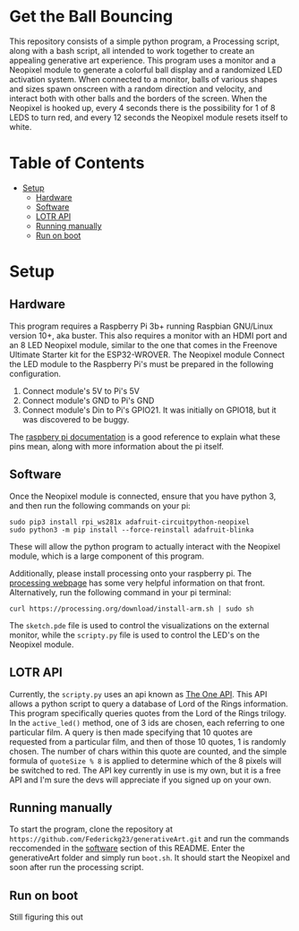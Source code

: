 # Get the Ball Bouncing

This repository consists of a simple python program, a Processing script, along with a bash script, all intended to work together to create an appealing generative art experience. This program uses a monitor and a Neopixel module to generate a colorful ball display and a randomized LED activation system. When connected to a monitor, balls of various shapes and sizes spawn onscreen with a random direction and velocity, and interact both with other balls and the borders of the screen. When the Neopixel is hooked up, every 4 seconds there is the possibility for 1 of 8 LEDS to turn red, and every 12 seconds the Neopixel module resets itself to white. 
    
<!-- [Video Demo](https://youtu.be/bRy3vwIOVYM) -->

# Table of Contents <!-- omit in toc -->
- [Setup](#setup)
  - [Hardware](#hardware)
  - [Software ](#software)
  - [LOTR API](#lotr-api)
  - [Running manually](#running-manually)
  - [Run on boot](#run-on-boot)

# Setup
## Hardware

This program requires a Raspberry Pi 3b+ running Raspbian GNU/Linux version 10+, aka buster. This also requires a monitor with an HDMI port and an 8 LED Neopixel module, similar to the one that comes in the Freenove Ultimate Starter kit for the ESP32-WROVER.
The Neopixel module Connect the LED module to the Raspberry Pi's must be prepared in the following configuration. 
1. Connect module's 5V to Pi's 5V
2. Connect module's GND to Pi's GND
3. Connect module's Din to Pi's GPIO21. It was initially on GPIO18, but it was discovered to be buggy. 

The  [raspbery pi documentation](https://www.raspberrypi.org/documentation/usage/gpio/) is a good reference to explain what these pins mean, along with more information about the pi itself.

## Software 
Once the Neopixel module is connected, ensure that you have python 3, and then run the following commands on your pi:

```
sudo pip3 install rpi_ws281x adafruit-circuitpython-neopixel
sudo python3 -m pip install --force-reinstall adafruit-blinka
```

These will allow the python program to actually interact with the Neopixel module, which is a large component of this program. 

Additionally, please install processing onto your raspberry pi. The [processing webpage](https://pi.processing.org/get-started/) has some very helpful information on that front. Alternatively, run the following command in your pi terminal:
```
curl https://processing.org/download/install-arm.sh | sudo sh
```

The `sketch.pde` file is used to control the visualizations on the external monitor, while the `scripty.py` file is used to control the LED's on the Neopixel module. 


## LOTR API

Currently, the `scripty.py` uses an api known as [The One API](https://the-one-api.dev/). This API allows a python script to query a database of Lord of the Rings information. This program specifically queries quotes from the Lord of the Rings trilogy. In the `active_led()` method, one of 3 ids are chosen, each referring to one particular film. A query is then made specifying that 10 quotes are requested from a particular film, and then of those 10 quotes, 1 is randomly chosen. The number of chars within this quote are counted, and the simple formula of `quoteSize % 8` is applied to determine which of the 8 pixels will be switched to red. The API key currently in use is my own, but it is a free API and I'm sure the devs will appreciate if you signed up on your own. 


## Running manually
To start the program, clone the repository at `https://github.com/Federickg23/generativeArt.git` and run the commands reccomended in the [software](#ssoftware) section of this README. Enter the generativeArt folder and simply run `boot.sh`. It should start the Neopixel and soon after run the processing script.  

## Run on boot

Still figuring this out
